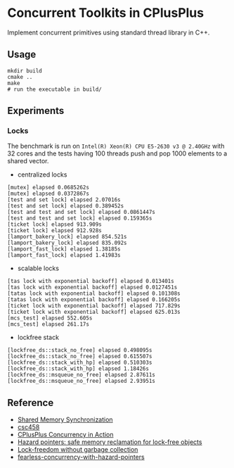 # Concurrent Toolkits in CPlusPlus
Implement concurrent primitives using standard thread library in C++.

## Usage
```
mkdir build
cmake ..
make
# run the executable in build/
```

## Experiments

### Locks
The benchmark is run on `Intel(R) Xeon(R) CPU E5-2630 v3 @ 2.40GHz` with 32 cores and the tests having
100 threads push and pop 1000 elements to a shared vector.

- centralized locks

```
[mutex] elapsed 0.0685262s
[mutex] elapsed 0.0372867s
[test and set lock] elapsed 2.07016s
[test and set lock] elapsed 0.389452s
[test and test and set lock] elapsed 0.0861447s
[test and test and set lock] elapsed 0.159365s
[ticket lock] elapsed 913.909s
[ticket lock] elapsed 912.928s
[lamport_bakery_lock] elapsed 854.521s
[lamport_bakery_lock] elapsed 835.092s
[lamport_fast_lock] elapsed 1.38185s
[lamport_fast_lock] elapsed 1.41983s
```
- scalable locks

```
[tas lock with exponential backoff] elapsed 0.013401s
[tas lock with exponential backoff] elapsed 0.0127451s
[tatas lock with exponential backoff] elapsed 0.101308s
[tatas lock with exponential backoff] elapsed 0.166205s
[ticket lock with exponential backoff] elapsed 717.829s
[ticket lock with exponential backoff] elapsed 625.013s
[mcs_test] elapsed 552.605s
[mcs_test] elapsed 261.17s
```

- lockfree stack
```
[lockfree_ds::stack_no_free] elapsed 0.498095s
[lockfree_ds::stack_no_free] elapsed 0.615507s
[lockfree_ds::stack_with_hp] elapsed 0.510303s
[lockfree_ds::stack_with_hp] elapsed 1.18426s
[lockfree_ds::msqueue_no_free] elapsed 2.87611s
[lockfree_ds::msqueue_no_free] elapsed 2.93951s
```

## Reference
- [Shared Memory Synchronization](https://www.morganclaypool.com/doi/abs/10.2200/S00499ED1V01Y201304CAC023)
- [csc458](https://www.cs.rochester.edu/u/sree/courses/csc-258/spring-2018/)
- [CPlusPlus Concurrency in Action](https://www.manning.com/books/c-plus-plus-concurrency-in-action-second-edition)
- [Hazard pointers: safe memory reclamation for lock-free objects](https://ieeexplore.ieee.org/abstract/document/1291819/)
- [Lock-freedom without garbage collection](https://aturon.github.io/blog/2015/08/27/epoch/)
- [fearless-concurrency-with-hazard-pointers](http://ticki.github.io/blog/fearless-concurrency-with-hazard-pointers/)
